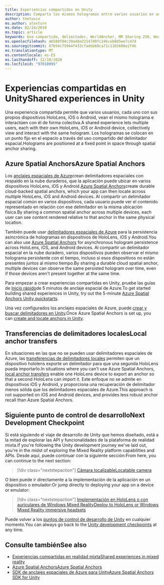 ```yaml
---
title: Experiencias compartidas en Unity
description: Comparta los mismos hologramas entre varios usuarios en una aplicación de Unity.
author: thetuvix
ms.author: alexturn
ms.date: 02/24/2019
ms.topic: article
keywords: Uso compartido, delimitador, WorldAnchor, MR Sharing 250, WorldAnchorTransferBatch, SpatialPerception, Azure, anclajes espaciales de Azure, ASA, auriculares de realidad mixta, auriculares de la realidad mixta de Windows, auriculares de realidad virtual
ms.openlocfilehash: 46588f84c39a48e22147d0fc246ceb8d5ee7c47d
ms.sourcegitcommit: 87b54c75044f433cfadda68ca71c1165608e2f4b
ms.translationtype: MT
ms.contentlocale: es-ES
ms.lasthandoff: 12/10/2020
ms.locfileid: "97010095"
---
```

# <a name="shared-experiences-in-unity"></a><span data-ttu-id="48e50-104">Experiencias compartidas en Unity</span><span class="sxs-lookup"><span data-stu-id="48e50-104">Shared experiences in Unity</span></span>

<span data-ttu-id="48e50-105">Una experiencia compartida permite que varios usuarios, cada uno con sus propios dispositivos HoloLens, iOS o Android, vean el mismo holograma e interactúen con él de forma colectiva.</span><span class="sxs-lookup"><span data-stu-id="48e50-105">A shared experience lets multiple users, each with their own HoloLens, iOS or Android device, collectively view and interact with the same hologram.</span></span> <span data-ttu-id="48e50-106">Los hologramas se colocan en un punto fijo en el espacio a través del uso compartido del delimitador espacial.</span><span class="sxs-lookup"><span data-stu-id="48e50-106">Holograms are positioned at a fixed point in space through spatial anchor sharing.</span></span>

## <a name="azure-spatial-anchors"></a><span data-ttu-id="48e50-107">Azure Spatial Anchors</span><span class="sxs-lookup"><span data-stu-id="48e50-107">Azure Spatial Anchors</span></span>

<span data-ttu-id="48e50-108">Los <a href="https://docs.microsoft.com/azure/spatial-anchors/overview" target="_blank">anclajes espaciales de Azure</a>crean delimitadores espaciales con respaldo en la nube duraderos, que la aplicación puede ubicar en varios dispositivos HoloLens, iOS y Android.</span><span class="sxs-lookup"><span data-stu-id="48e50-108"><a href="https://docs.microsoft.com/azure/spatial-anchors/overview" target="_blank">Azure Spatial Anchors</a>create durable cloud-backed spatial anchors, which your app can then locate across multiple HoloLens, iOS and Android devices.</span></span>  <span data-ttu-id="48e50-109">Al compartir un delimitador espacial común en varios dispositivos, cada usuario puede ver el contenido representado en relación con ese delimitador en la misma ubicación física.</span><span class="sxs-lookup"><span data-stu-id="48e50-109">By sharing a common spatial anchor across multiple devices, each user can see content rendered relative to that anchor in the same physical location.</span></span> 

<span data-ttu-id="48e50-110">También puede usar <a href="https://docs.microsoft.com/azure/spatial-anchors/overview" target="_blank">delimitadores espaciales de Azure</a> para la persistencia asincrónica de hologramas en dispositivos de HoloLens, iOS y Android.</span><span class="sxs-lookup"><span data-stu-id="48e50-110">You can also use <a href="https://docs.microsoft.com/azure/spatial-anchors/overview" target="_blank">Azure Spatial Anchors</a> for asynchronous hologram persistence across HoloLens, iOS, and Android devices.</span></span>  <span data-ttu-id="48e50-111">Al compartir un delimitador espacial en la nube duradero, varios dispositivos pueden observar el mismo holograma persistente con el tiempo, incluso si esos dispositivos no están presentes juntos al mismo tiempo.</span><span class="sxs-lookup"><span data-stu-id="48e50-111">By sharing a durable cloud spatial anchor, multiple devices can observe the same persisted hologram over time, even if those devices aren't present together at the same time.</span></span>

<span data-ttu-id="48e50-112">Para empezar a crear experiencias compartidas en Unity, pruebe las guías de <a href="https://docs.microsoft.com/azure/spatial-anchors/unity-overview" target="_blank">Inicio rápido</a>de 5 minutos de anclaje espacial de Azure.</span><span class="sxs-lookup"><span data-stu-id="48e50-112">To get started building shared experiences in Unity, try out the 5-minute <a href="https://docs.microsoft.com/azure/spatial-anchors/unity-overview" target="_blank">Azure Spatial Anchors Unity quickstarts</a>.</span></span>

<span data-ttu-id="48e50-113">Una vez configurados los anclajes espaciales de Azure, puede <a href="https://docs.microsoft.com/azure/spatial-anchors/concepts/create-locate-anchors-unity" target="_blank">crear y buscar delimitadores en Unity</a>.</span><span class="sxs-lookup"><span data-stu-id="48e50-113">Once Azure Spatial Anchors is set up, you can <a href="https://docs.microsoft.com/azure/spatial-anchors/concepts/create-locate-anchors-unity" target="_blank">create and locate anchors in Unity</a>.</span></span>

## <a name="local-anchor-transfers"></a><span data-ttu-id="48e50-114">Transferencias de delimitadores locales</span><span class="sxs-lookup"><span data-stu-id="48e50-114">Local anchor transfers</span></span>

<span data-ttu-id="48e50-115">En situaciones en las que no se pueden usar delimitadores espaciales de Azure, las [transferencias de delimitadores locales](../../out-of-scope/local-anchor-transfers-in-unity.md) permiten que un dispositivo hololens exporte un delimitador para que una segunda HoloLens pueda importarlo.</span><span class="sxs-lookup"><span data-stu-id="48e50-115">In situations where you can't use Azure Spatial Anchors, [local anchor transfers](../../out-of-scope/local-anchor-transfers-in-unity.md) enable one HoloLens device to export an anchor so that a second HoloLens can import it.</span></span>  <span data-ttu-id="48e50-116">Este enfoque no se admite en dispositivos iOS y Android, y proporciona una recuperación de delimitador menos sólida que los delimitadores espaciales de Azure.</span><span class="sxs-lookup"><span data-stu-id="48e50-116">This approach is not supported on iOS and Android devices, and provides less robust anchor recall than Azure Spatial Anchors.</span></span>

## <a name="next-development-checkpoint"></a><span data-ttu-id="48e50-117">Siguiente punto de control de desarrollo</span><span class="sxs-lookup"><span data-stu-id="48e50-117">Next Development Checkpoint</span></span>

<span data-ttu-id="48e50-118">Si está siguiendo el viaje de desarrollo de Unity que hemos diseñado, está a la mitad de explorar las API y funcionalidades de la plataforma de realidad mixta.</span><span class="sxs-lookup"><span data-stu-id="48e50-118">If you're following the Unity development journey we've laid out, you're in the midst of exploring the Mixed Reality platform capabilities and APIs.</span></span> <span data-ttu-id="48e50-119">Desde aquí, puede continuar con la siguiente sección:</span><span class="sxs-lookup"><span data-stu-id="48e50-119">From here, you can continue to the next section:</span></span>

> [!div class="nextstepaction"]
> [<span data-ttu-id="48e50-120">Cámara localizable</span><span class="sxs-lookup"><span data-stu-id="48e50-120">Locatable camera</span></span>](locatable-camera-in-unity.md)

<span data-ttu-id="48e50-121">O bien puede ir directamente a la implementación de la aplicación en un dispositivo o emulador:</span><span class="sxs-lookup"><span data-stu-id="48e50-121">Or jump directly to deploying your app on a device or emulator:</span></span>

> [!div class="nextstepaction"]
> [<span data-ttu-id="48e50-122">Implementación en HoloLens o con auriculares de Windows Mixed Reality</span><span class="sxs-lookup"><span data-stu-id="48e50-122">Deploy to HoloLens or Windows Mixed Reality immersive headsets</span></span>](../platform-capabilities-and-apis/using-visual-studio.md)

<span data-ttu-id="48e50-123">Puede volver a los [puntos de control de desarrollo de Unity](unity-development-overview.md#3-platform-capabilities-and-apis) en cualquier momento.</span><span class="sxs-lookup"><span data-stu-id="48e50-123">You can always go back to the [Unity development checkpoints](unity-development-overview.md#3-platform-capabilities-and-apis) at any time.</span></span>

## <a name="see-also"></a><span data-ttu-id="48e50-124">Consulte también</span><span class="sxs-lookup"><span data-stu-id="48e50-124">See also</span></span>
* [<span data-ttu-id="48e50-125">Experiencias compartidas en realidad mixta</span><span class="sxs-lookup"><span data-stu-id="48e50-125">Shared experiences in mixed reality</span></span>](../platform-capabilities-and-apis/shared-experiences-in-mixed-reality.md)
* <span data-ttu-id="48e50-126"><a href="https://docs.microsoft.com/azure/spatial-anchors" target="_blank">Azure Spatial Anchors</a></span><span class="sxs-lookup"><span data-stu-id="48e50-126"><a href="https://docs.microsoft.com/azure/spatial-anchors" target="_blank">Azure Spatial Anchors</a></span></span>
* <span data-ttu-id="48e50-127"><a href="https://docs.microsoft.com/dotnet/api/Microsoft.Azure.SpatialAnchors" target="_blank">SDK de anclajes espaciales de Azure para Unity</a></span><span class="sxs-lookup"><span data-stu-id="48e50-127"><a href="https://docs.microsoft.com/dotnet/api/Microsoft.Azure.SpatialAnchors" target="_blank">Azure Spatial Anchors SDK for Unity</a></span></span>
